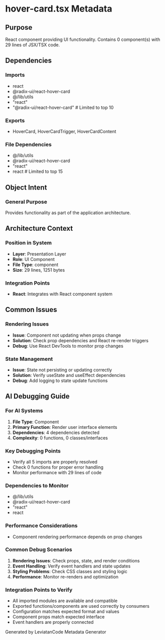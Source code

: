 # hover-card.tsx Metadata

## Purpose
React component providing UI functionality. Contains 0 component(s) with 29 lines of JSX/TSX code.

## Dependencies

### Imports
- react
- @radix-ui/react-hover-card
- @/lib/utils
- "react"
- "@radix-ui/react-hover-card"  # Limited to top 10

### Exports
- HoverCard, HoverCardTrigger, HoverCardContent 

### File Dependencies
- @/lib/utils
- @radix-ui/react-hover-card
- "react"
- react  # Limited to top 15

## Object Intent

### General Purpose
Provides functionality as part of the application architecture.

## Architecture Context

### Position in System
- **Layer**: Presentation Layer
- **Role**: UI Component
- **File Type**: component
- **Size**: 29 lines, 1251 bytes

### Integration Points
- **React**: Integrates with React component system

## Common Issues

### Rendering Issues
- **Issue**: Component not updating when props change
- **Solution**: Check prop dependencies and React re-render triggers
- **Debug**: Use React DevTools to monitor prop changes

### State Management
- **Issue**: State not persisting or updating correctly
- **Solution**: Verify useState and useEffect dependencies
- **Debug**: Add logging to state update functions

## AI Debugging Guide

### For AI Systems
1. **File Type**: Component
2. **Primary Function**: Render user interface elements
3. **Dependencies**: 4 dependencies detected
4. **Complexity**: 0 functions, 0 classes/interfaces

### Key Debugging Points
- Verify all 5 imports are properly resolved
- Check 0 functions for proper error handling
- Monitor performance with 29 lines of code

### Dependencies to Monitor
- @/lib/utils
- @radix-ui/react-hover-card
- "react"
- react

### Performance Considerations
- Component rendering performance depends on prop changes

### Common Debug Scenarios
1. **Rendering Issues**: Check props, state, and render conditions
2. **Event Handling**: Verify event handlers and state updates
3. **Styling Problems**: Check CSS classes and styling logic
4. **Performance**: Monitor re-renders and optimization

### Integration Points to Verify
- All imported modules are available and compatible
- Exported functions/components are used correctly by consumers
- Configuration matches expected format and values
- Component props match expected interface
- Event handlers are properly connected

Generated by LeviatanCode Metadata Generator
